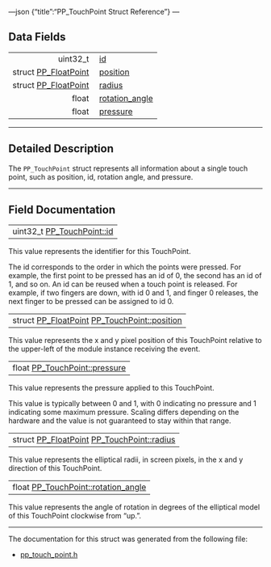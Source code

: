 —json {“title”:“PP\_TouchPoint Struct Reference”} —

Data Fields
-----------

<table><tbody><tr class="odd"><td style="text-align: right;">uint32_t </td><td><a href="/docs/native-client/pepper_beta/c/struct_p_p___touch_point#a27542ca67fc89c4fe41050750b80fc3b" class="el">id</a></td></tr><tr class="even"><td style="text-align: right;">struct <a href="/docs/native-client/pepper_beta/c/struct_p_p___float_point/" class="el">PP_FloatPoint</a> </td><td><a href="/docs/native-client/pepper_beta/c/struct_p_p___touch_point#a5c2dfab481eaafbd40c9b837fc6f9106" class="el">position</a></td></tr><tr class="odd"><td style="text-align: right;">struct <a href="/docs/native-client/pepper_beta/c/struct_p_p___float_point/" class="el">PP_FloatPoint</a> </td><td><a href="/docs/native-client/pepper_beta/c/struct_p_p___touch_point#abcf813398210aaeaa587858f90139292" class="el">radius</a></td></tr><tr class="even"><td style="text-align: right;">float </td><td><a href="/docs/native-client/pepper_beta/c/struct_p_p___touch_point#a8861a485f64399c787093d7fbf609b89" class="el">rotation_angle</a></td></tr><tr class="odd"><td style="text-align: right;">float </td><td><a href="/docs/native-client/pepper_beta/c/struct_p_p___touch_point#a3af90cd7d4415434a1f18a23eb28b2d9" class="el">pressure</a></td></tr></tbody></table>

------------------------------------------------------------------------

<span id="details" class="anchor" style="margin: 0;"></span>

Detailed Description
--------------------

The `PP_TouchPoint` struct represents all information about a single touch point, such as position, id, rotation angle, and pressure.

------------------------------------------------------------------------

Field Documentation
-------------------

<span id="a27542ca67fc89c4fe41050750b80fc3b" class="anchor" style="margin: 0;"></span>

<table><tbody><tr class="odd"><td>uint32_t <a href="/docs/native-client/pepper_beta/c/struct_p_p___touch_point#a27542ca67fc89c4fe41050750b80fc3b" class="el">PP_TouchPoint::id</a></td></tr></tbody></table>

This value represents the identifier for this TouchPoint.

The id corresponds to the order in which the points were pressed. For example, the first point to be pressed has an id of 0, the second has an id of 1, and so on. An id can be reused when a touch point is released. For example, if two fingers are down, with id 0 and 1, and finger 0 releases, the next finger to be pressed can be assigned to id 0.

<span id="a5c2dfab481eaafbd40c9b837fc6f9106" class="anchor" style="margin: 0;"></span>

<table><tbody><tr class="odd"><td>struct <a href="/docs/native-client/pepper_beta/c/struct_p_p___float_point/" class="el">PP_FloatPoint</a> <a href="/docs/native-client/pepper_beta/c/struct_p_p___touch_point#a5c2dfab481eaafbd40c9b837fc6f9106" class="el">PP_TouchPoint::position</a></td></tr></tbody></table>

This value represents the x and y pixel position of this TouchPoint relative to the upper-left of the module instance receiving the event.

<span id="a3af90cd7d4415434a1f18a23eb28b2d9" class="anchor" style="margin: 0;"></span>

<table><tbody><tr class="odd"><td>float <a href="/docs/native-client/pepper_beta/c/struct_p_p___touch_point#a3af90cd7d4415434a1f18a23eb28b2d9" class="el">PP_TouchPoint::pressure</a></td></tr></tbody></table>

This value represents the pressure applied to this TouchPoint.

This value is typically between 0 and 1, with 0 indicating no pressure and 1 indicating some maximum pressure. Scaling differs depending on the hardware and the value is not guaranteed to stay within that range.

<span id="abcf813398210aaeaa587858f90139292" class="anchor" style="margin: 0;"></span>

<table><tbody><tr class="odd"><td>struct <a href="/docs/native-client/pepper_beta/c/struct_p_p___float_point/" class="el">PP_FloatPoint</a> <a href="/docs/native-client/pepper_beta/c/struct_p_p___touch_point#abcf813398210aaeaa587858f90139292" class="el">PP_TouchPoint::radius</a></td></tr></tbody></table>

This value represents the elliptical radii, in screen pixels, in the x and y direction of this TouchPoint.

<span id="a8861a485f64399c787093d7fbf609b89" class="anchor" style="margin: 0;"></span>

<table><tbody><tr class="odd"><td>float <a href="/docs/native-client/pepper_beta/c/struct_p_p___touch_point#a8861a485f64399c787093d7fbf609b89" class="el">PP_TouchPoint::rotation_angle</a></td></tr></tbody></table>

This value represents the angle of rotation in degrees of the elliptical model of this TouchPoint clockwise from “up.”.

------------------------------------------------------------------------

The documentation for this struct was generated from the following file:

-   <a href="/docs/native-client/pepper_beta/c/pp__touch__point_8h/" class="el">pp_touch_point.h</a>
